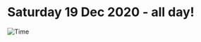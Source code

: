 # Saturday 19 Dec 2020 - all day!
![Time](https://github.com/rich-ctm/today/workflows/Time/badge.svg)
